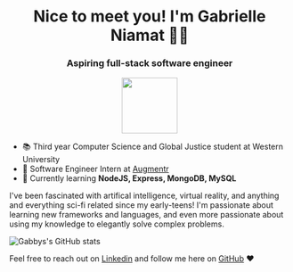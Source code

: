 <h1 align="center">Nice to meet you! I'm Gabrielle Niamat 👋🏼 </h1>

<h3 align="center">Aspiring full-stack software engineer</h3> 
<p align="center"><img align="center" src="https://user-images.githubusercontent.com/52351749/127750424-29cad6c0-3f84-4009-b243-e611c6153a03.gif" width="100" height="100"/></p>

- 📚 Third year Computer Science and Global Justice student at Western University
- 💼 Software Engineer Intern at [Augmentr](https://www.linkedin.com/company/augmentr/)
- 🌱 Currently learning **NodeJS, Express, MongoDB, MySQL**

I've been fascinated with artifical intelligence, virtual reality, and anything and everything sci-fi related since my early-teens! I'm passionate about learning new frameworks and languages, and even more passionate about using my knowledge to elegantly solve complex problems.


![Gabbys's GitHub stats](https://github-readme-stats.vercel.app/api?username=pidgey0403&count_private=true&theme=onedark&show_icons=true)

Feel free to reach out on [Linkedin](https://www.linkedin.com/in/gabrielle-niamat/) and follow me here on [GitHub](https://github.com/pidgey0403) ❤️
